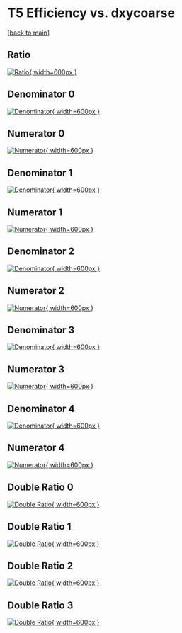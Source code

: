 # T5 Efficiency vs. dxycoarse

[[back to main](./)]



## Ratio

[![Ratio](../mtv/var/T5_loweta_11_-1_eff_dxycoarse.png){ width=600px }](../mtv/var/T5_loweta_11_-1_eff_dxycoarse.pdf)

## Denominator 0

[![Denominator](../mtv/den/T5_loweta_11_-1_eff_dxycoarse_den0.png){ width=600px }](../mtv/den/T5_loweta_11_-1_eff_dxycoarse_den0.pdf)

## Numerator 0

[![Numerator](../mtv/num/T5_loweta_11_-1_eff_dxycoarse_num0.png){ width=600px }](../mtv/num/T5_loweta_11_-1_eff_dxycoarse_num0.pdf)

## Denominator 1

[![Denominator](../mtv/den/T5_loweta_11_-1_eff_dxycoarse_den1.png){ width=600px }](../mtv/den/T5_loweta_11_-1_eff_dxycoarse_den1.pdf)

## Numerator 1

[![Numerator](../mtv/num/T5_loweta_11_-1_eff_dxycoarse_num1.png){ width=600px }](../mtv/num/T5_loweta_11_-1_eff_dxycoarse_num1.pdf)

## Denominator 2

[![Denominator](../mtv/den/T5_loweta_11_-1_eff_dxycoarse_den2.png){ width=600px }](../mtv/den/T5_loweta_11_-1_eff_dxycoarse_den2.pdf)

## Numerator 2

[![Numerator](../mtv/num/T5_loweta_11_-1_eff_dxycoarse_num2.png){ width=600px }](../mtv/num/T5_loweta_11_-1_eff_dxycoarse_num2.pdf)

## Denominator 3

[![Denominator](../mtv/den/T5_loweta_11_-1_eff_dxycoarse_den3.png){ width=600px }](../mtv/den/T5_loweta_11_-1_eff_dxycoarse_den3.pdf)

## Numerator 3

[![Numerator](../mtv/num/T5_loweta_11_-1_eff_dxycoarse_num3.png){ width=600px }](../mtv/num/T5_loweta_11_-1_eff_dxycoarse_num3.pdf)

## Denominator 4

[![Denominator](../mtv/den/T5_loweta_11_-1_eff_dxycoarse_den4.png){ width=600px }](../mtv/den/T5_loweta_11_-1_eff_dxycoarse_den4.pdf)

## Numerator 4

[![Numerator](../mtv/num/T5_loweta_11_-1_eff_dxycoarse_num4.png){ width=600px }](../mtv/num/T5_loweta_11_-1_eff_dxycoarse_num4.pdf)

## Double Ratio 0

[![Double Ratio](../mtv/ratio/T5_loweta_11_-1_eff_dxycoarse_ratio0.png){ width=600px }](../mtv/ratio/T5_loweta_11_-1_eff_dxycoarse_ratio0.pdf)

## Double Ratio 1

[![Double Ratio](../mtv/ratio/T5_loweta_11_-1_eff_dxycoarse_ratio1.png){ width=600px }](../mtv/ratio/T5_loweta_11_-1_eff_dxycoarse_ratio1.pdf)

## Double Ratio 2

[![Double Ratio](../mtv/ratio/T5_loweta_11_-1_eff_dxycoarse_ratio2.png){ width=600px }](../mtv/ratio/T5_loweta_11_-1_eff_dxycoarse_ratio2.pdf)

## Double Ratio 3

[![Double Ratio](../mtv/ratio/T5_loweta_11_-1_eff_dxycoarse_ratio3.png){ width=600px }](../mtv/ratio/T5_loweta_11_-1_eff_dxycoarse_ratio3.pdf)


